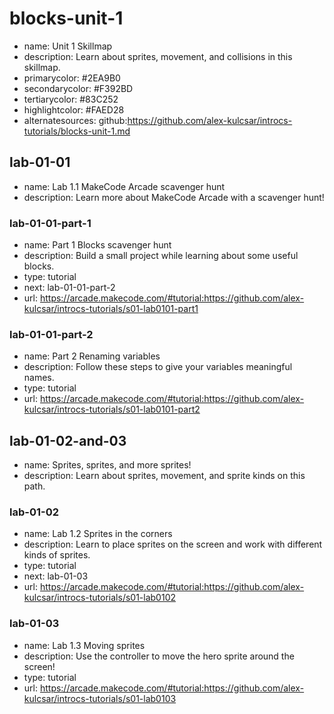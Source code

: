 # blocks-unit-1

* name: Unit 1 Skillmap
* description: Learn about sprites, movement, and collisions in this skillmap.
* primarycolor: #2EA9B0
* secondarycolor: #F392BD
* tertiarycolor: #83C252
* highlightcolor: #FAED28
* alternatesources: github:https://github.com/alex-kulcsar/introcs-tutorials/blocks-unit-1.md

## lab-01-01

* name: Lab 1.1 MakeCode Arcade scavenger hunt
* description: Learn more about MakeCode Arcade with a scavenger hunt!

### lab-01-01-part-1

* name: Part 1 Blocks scavenger hunt
* description: Build a small project while learning about some useful blocks.
* type: tutorial
* next: lab-01-01-part-2
* url: https://arcade.makecode.com/#tutorial:https://github.com/alex-kulcsar/introcs-tutorials/s01-lab0101-part1

### lab-01-01-part-2

* name: Part 2 Renaming variables
* description: Follow these steps to give your variables meaningful names.
* type: tutorial
* url: https://arcade.makecode.com/#tutorial:https://github.com/alex-kulcsar/introcs-tutorials/s01-lab0101-part2

## lab-01-02-and-03

* name: Sprites, sprites, and more sprites!
* description: Learn about sprites, movement, and sprite kinds on this path.

### lab-01-02

* name: Lab 1.2 Sprites in the corners
* description: Learn to place sprites on the screen and work with different kinds of sprites.
* type: tutorial
* next: lab-01-03
* url: https://arcade.makecode.com/#tutorial:https://github.com/alex-kulcsar/introcs-tutorials/s01-lab0102

### lab-01-03

* name: Lab 1.3 Moving sprites
* description: Use the controller to move the hero sprite around the screen!
* type: tutorial
* url: https://arcade.makecode.com/#tutorial:https://github.com/alex-kulcsar/introcs-tutorials/s01-lab0103
